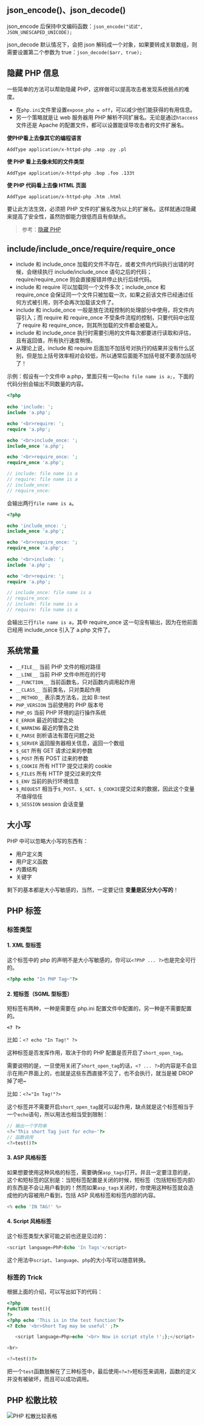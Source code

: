 ## json_encode()、json_decode()
json_encode 后保持中文编码函数：`json_encode("试试", JSON_UNESCAPED_UNICODE);`

json_decode 默认情况下，会把 json 解码成一个对象，如果要转成关联数组，则需要设置第二个参数为 true：`json_decode($arr, true);`

## 隐藏 PHP 信息
一些简单的方法可以帮助隐藏 PHP，这样做可以提高攻击者发现系统弱点的难度。

* 在`php.ini`文件里设置`expose_php = off`，可以减少他们能获得的有用信息。
* 另一个策略就是让 web 服务器用 PHP 解析不同扩展名。无论是通过`htaccess`文件还是 Apache 的配置文件，都可以设置能误导攻击者的文件扩展名。

**使PHP看上去像其它的编程语言**

`AddType application/x-httpd-php .asp .py .pl`

**使 PHP 看上去像未知的文件类型**

`AddType application/x-httpd-php .bop .foo .133t`

**使 PHP 代码看上去像 HTML 页面**

`AddType application/x-httpd-php .htm .html`

要让此方法生效，必须把 PHP 文件的扩展名改为以上的扩展名。这样就通过隐藏来提高了安全性，虽然防御能力很低而且有些缺点。

> 参考：[隐藏 PHP](http://php.net/manual/zh/security.hiding.php)

## include/include_once/require/require_once
* include 和 include_once 加载的文件不存在，或者文件内代码执行出错的时候，会继续执行 include/include_once 语句之后的代码；require/require_once 则会直接报错并停止执行后续代码。
* include 和 require 可以加载同一个文件多次；include_once 和 require_once 会保证同一个文件只被加载一次，如果之前该文件已经通过任何方式被引用，则不会再次加载该文件了。
* include 和 include_once 一般是放在流程控制的处理部分中使用，将文件内容引入；而 require 和 require_once 不受条件流程的控制，只要代码中出现了 require 和 require_once，则其所加载的文件都会被载入。
* include 和 include_once 执行时需要引用的文件每次都要进行读取和评估，且有返回值，所有执行速度稍慢。
* 从理论上说，include 和 require 后面加不加括号对执行的结果并没有什么区别，但是加上括号效率相对会较低，所以通常后面能不加括号就不要添加括号了！

示例：假设有一个文件中 a.php，里面只有一句`echo file name is a;`，下面的代码分别会输出不同数量的内容。

```php
<?php
 
echo 'include: ';
include 'a.php';

echo '<br>require: ';
require 'a.php';

echo '<br>include_once: ';
include_once 'a.php';

echo '<br>require_once: ';
require_once 'a.php';

// include: file name is a
// require: file name is a
// include_once: 
// require_once:
```

会输出两行`file name is a`。


```php
<?php

echo 'include_once: ';
include_once 'a.php';

echo '<br>require_once: ';
require_once 'a.php';
 
echo '<br>include: ';
include 'a.php';

echo '<br>require: ';
require 'a.php';

// include_once: file name is a
// require_once: 
// include: file name is a
// require: file name is a
```

会输出三行`file name is a`，其中 require_once 这一句没有输出，因为在他前面已经用 include_once 引入了 a.php 文件了。


## 系统常量
* `__FILE__` 当前 PHP 文件的相对路径
* `__LINE__` 当前 PHP 文件中所在的行号
* `__FUNCTION__` 当前函数名，只对函数内调用起作用
* `__CLASS__` 当前类名，只对类起作用
* `__METHOD__` 表示类方法名，比如 B::test
* `PHP_VERSION` 当前使用的 PHP 版本号
* `PHP_OS` 当前 PHP 环境的运行操作系统
* `E_ERROR` 最近的错误之处
* `E_WARNING` 最近的警告之处
* `E_PARSE` 剖析语法有潜在问题之处
* `$_SERVER` 返回服务器相关信息，返回一个数组
* `$_GET` 所有 GET 请求过来的参数
* `$_POST` 所有 POST 过来的参数
* `$_COOKIE` 所有 HTTP 提交过来的 cookie
* `$_FILES` 所有 HTTP 提交过来的文件
* `$_ENV` 当前的执行环境信息
* `$_REQUEST` 相当于`$_POST`、`$_GET`、`$_COOKIE`提交过来的数据，因此这个变量不值得信任
* `$_SESSION` session 会话变量

## 大小写
PHP 中可以忽略大小写的东西有：

* 用户定义类
* 用户定义函数
* 内置结构
* 关键字

剩下的基本都是大小写敏感的，当然，一定要记住 **变量是区分大小写的**！

## PHP 标签
### 标签类型
#### 1. XML 型标签
这个标签中的 php 的声明不是大小写敏感的，你可以`<?PhP ... ?>`也是完全可行的。

```php
<?php echo "In PHP Tag~"?>  
```

#### 2. 短标签（SGML 型标签）
短标签有两种，一种是需要在 php.ini 配置文件中配置的，另一种是不需要配置的。

**`<? ?>`**

比如：`<? echo "In Tag!" ?>`

这种标签是否发挥作用，取决于你的 PHP 配置是否开启了`short_open_tag`。

需要说明的是，一旦使用关闭了`short_open_tag`的话，`<? ... ?>`的内容是不会显示在用户界面上的，也就是这些东西直接不见了，也不会执行，就当是被 DROP 掉了吧~

**<?=...?>**

比如：`<?="In Tag!"?>`

这个标签并不需要开启`short_open_tag`就可以起作用，缺点就是这个标签相当于一个`echo`语句，所以用法也相当受到限制：

```php
// 输出一个字符串
<?='This short Tag just for echo~'?>
// 函数调用
<?=test()?>
```

#### 3. ASP 风格标签
如果想要使用这种风格的标签，需要确保`asp_tags`打开。并且一定要注意的是，这个和短标签的区别是：当短标签配置是关闭的时候，短标签（包括短标签内部）的东西是不会让用户看到的！然而如果`asp_tags`关闭时，你使用这种标签就会造成他的内容被用户看到，包括 ASP 风格标签和标签内部的内容。 

```php
<% echo 'IN TAG!' %>  
```

#### 4. Script 风格标签
这个标签类型大家可能之前也还是见过的：

```php
<script language=PhP>Echo 'In Tags'</script>
```

这个用法中`script`、`language`、`php`的大小写可以随意转换。

### 标签的 Trick
根据上面的介绍，可以写出如下的代码：

```php
<?php
FuNcTiON test(){
?>
<?php echo 'This is in the test function'?>
<? Echo '<br>Short Tag may be useful' ;?>

   <script language=Php>echo '<br> Now in script style !';};</script>

<br>

<?=test()?>
```

把一个`test`函数肢解在了三种标签中，最后使用`<?=?>`短标签来调用，函数的定义并没有被破坏，而且可以成功调用。

## PHP 松散比较

![PHP 松散比较表格](http://7xkt52.com1.z0.glb.clouddn.com/markdown/1479796890234.png)


